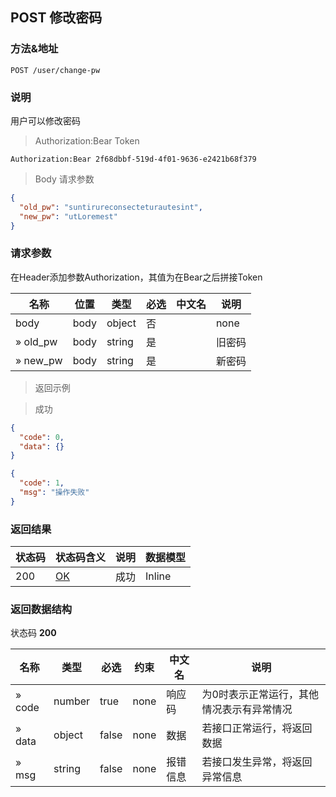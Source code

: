 
## POST 修改密码

### 方法&地址

```
POST /user/change-pw
```
### 说明

用户可以修改密码

> Authorization:Bear Token

```
Authorization:Bear 2f68dbbf-519d-4f01-9636-e2421b68f379
```

> Body 请求参数

```json
{
  "old_pw": "suntirureconsecteturautesint",
  "new_pw": "utLoremest"
}
```

### 请求参数

在Header添加参数Authorization，其值为在Bear之后拼接Token

|名称|位置|类型|必选|中文名|说明|
|---|---|---|---|---|---|
|body|body|object| 否 ||none|
|» old_pw|body|string| 是 ||旧密码|
|» new_pw|body|string| 是 ||新密码|

> 返回示例

> 成功

```json
{
  "code": 0,
  "data": {}
}
```

```json
{
  "code": 1,
  "msg": "操作失败"
}
```

### 返回结果

|状态码|状态码含义|说明|数据模型|
|---|---|---|---|
|200|[OK](https://tools.ietf.org/html/rfc7231#section-6.3.1)|成功|Inline|

### 返回数据结构

状态码 **200**

|名称|类型|必选|约束|中文名|说明|
|---|---|---|---|---|---|
|» code|number|true|none|响应码|为0时表示正常运行，其他情况表示有异常情况|
|» data|object|false|none|数据|若接口正常运行，将返回数据|
|» msg|string|false|none|报错信息|若接口发生异常，将返回异常信息|
